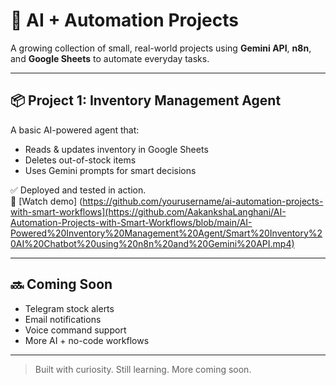 # 🤖 AI + Automation Projects

A growing collection of small, real-world projects using **Gemini API**, **n8n**, and **Google Sheets** to automate everyday tasks.

---

## 📦 Project 1: Inventory Management Agent

A basic AI-powered agent that:
- Reads & updates inventory in Google Sheets  
- Deletes out-of-stock items  
- Uses Gemini prompts for smart decisions  

✅ Deployed and tested in action.  
🎥 [Watch demo] (https://github.com/yourusername/ai-automation-projects-with-smart-workflows](https://github.com/AakankshaLanghani/AI-Automation-Projects-with-Smart-Workflows/blob/main/AI-Powered%20Inventory%20Management%20Agent/Smart%20Inventory%20AI%20Chatbot%20using%20n8n%20and%20Gemini%20API.mp4)

---

## 🔜 Coming Soon
- Telegram stock alerts  
- Email notifications  
- Voice command support  
- More AI + no-code workflows

---

> Built with curiosity. Still learning. More coming soon.
